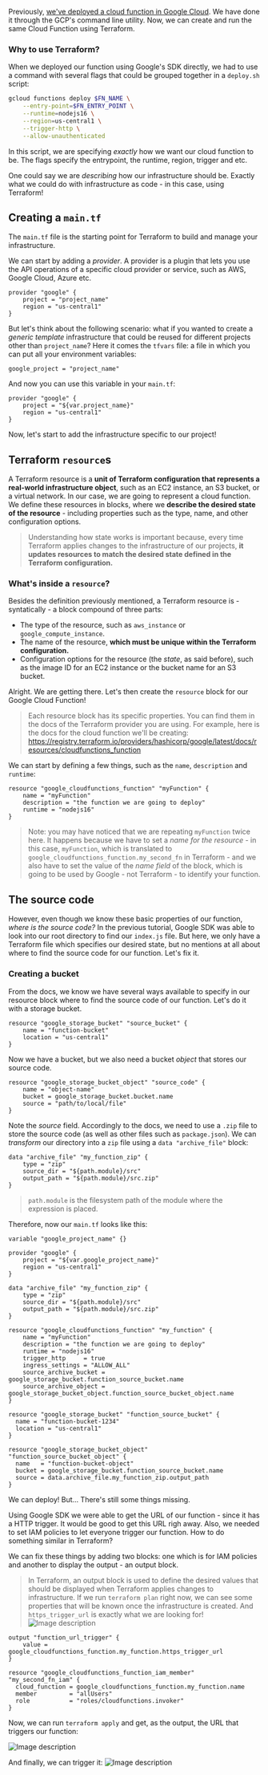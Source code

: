Previously, [we've deployed a cloud function in Google Cloud](https://github.com/wrongbyte-lab/cf). We have done it through the GCP's command line utility.
Now, we can create and run the same Cloud Function using Terraform.

### Why to use Terraform?
When we deployed our function using Google's SDK directly, we had to use a command with several flags that could be grouped together in a `deploy.sh` script:
```bash
gcloud functions deploy $FN_NAME \
    --entry-point=$FN_ENTRY_POINT \
    --runtime=nodejs16 \
    --region=us-central1 \
    --trigger-http \
    --allow-unauthenticated
```
In this script, we are specifying *exactly* how we want our cloud function to be. The flags specify the entrypoint, the runtime, region, trigger and etc.

One could say we are *describing* how our infrastructure should be. Exactly what we could do with infrastructure as code - in this case, using Terraform!

## Creating a `main.tf`
The `main.tf` file is the starting point for Terraform to build and manage your infrastructure.

We can start by adding a *provider*.  A provider is a plugin that lets you use the API operations of a specific cloud provider or service, such as AWS, Google Cloud, Azure etc.
```hcl
provider "google" {
	project = "project_name"
	region = "us-central1"
}
```

But let's think about the following scenario: what if you wanted to create a *generic template* infrastructure that could be reused for different projects other than `project_name`?
Here it comes the `tfvars` file: a file in which you can put all your environment variables:
```env
google_project = "project_name"
```

And now you can use this variable in your `main.tf`:
```hcl
provider "google" {
	project = "${var.project_name}"
	region = "us-central1"
}
```

Now, let's start to add the infrastructure specific to our project!

## Terraform `resource`s
A Terraform resource is a **unit of Terraform configuration that represents a real-world infrastructure object**, such as an EC2 instance, an S3 bucket, or a virtual network. In our case, we are going to represent a cloud function.
We define these resources in blocks, where we **describe the desired state of the resource** - including properties such as the type, name, and other configuration options.

> Understanding how state works is important because, every time Terraform applies changes to the infrastructure of our projects, **it updates resources to match the desired state defined in the Terraform configuration.**

### What's inside a `resource`?
Besides the definition previously mentioned, a Terraform resource is - syntatically - a block compound of three parts:
-   The type of the resource, such as `aws_instance` or `google_compute_instance`.
-   The name of the resource, **which must be unique within the Terraform configuration.**
-   Configuration options for the resource (the *state*, as said before), such as the image ID for an EC2 instance or the bucket name for an S3 bucket.

Alright. We are getting there.
Let's then create the `resource` block for our Google Cloud Function!

> Each resource block has its specific properties. You can find them in the docs of the Terraform provider you are using. For example, here is the docs for the cloud function we'll be creating:
> https://registry.terraform.io/providers/hashicorp/google/latest/docs/resources/cloudfunctions_function

We can start by defining a few things, such as the `name`, `description` and `runtime`:
```hcl
resource "google_cloudfunctions_function" "myFunction" {
	name = "myFunction"
	description = "the function we are going to deploy"
	runtime = "nodejs16"
}
```

>Note: you may have noticed that we are repeating `myFunction` twice here.
>It happens because we have to set a *name for the resource* - in this case, `myFunction`, which is translated to `google_cloudfunctions_function.my_second_fn` in Terraform - and we also have to set the value of the *name field* of the block, which is going to be used by Google - not Terraform - to identify your function.

## The source code
However, even though we know these basic properties of our function, *where is the source code?* In the previous tutorial, Google SDK was able to look into our root directory to find our `index.js` file. But here, we only have a Terraform file which specifies our desired state, but no mentions at all about where to find the source code for our function. Let's fix it.

### Creating a bucket
From the docs, we know we have several ways available to specify in our resource block where to find the source code of our function. Let's do it with a storage bucket.
```hcl
resource "google_storage_bucket" "source_bucket" {
	name = "function-bucket"
	location = "us-central1"
}
```

Now we have a bucket, but we also need a bucket *object* that stores our source code.
```hcl
resource "google_storage_bucket_object" "source_code" {
	name = "object-name"
	bucket = google_storage_bucket.bucket.name
	source = "path/to/local/file"
}
```

Note the *source* field.
Accordingly to the docs, we need to use a `.zip` file to store the source code (as well as other files such as `package.json`). We can *transform* our directory into a `zip` file using a `data "archive_file"` block:
```hcl
data "archive_file" "my_function_zip" {
	type = "zip"
	source_dir = "${path.module}/src"
	output_path = "${path.module}/src.zip"
}
```

> `path.module` is the filesystem path of the module where the expression is placed.

Therefore, now our `main.tf` looks like this:
```hcl
variable "google_project_name" {}

provider "google" {
	project = "${var.google_project_name}"
	region = "us-central1"
}

data "archive_file" "my_function_zip" {
    type = "zip"
    source_dir = "${path.module}/src"
    output_path = "${path.module}/src.zip"
}

resource "google_cloudfunctions_function" "my_function" {
    name = "myFunction"
    description = "the function we are going to deploy"
    runtime = "nodejs16"
    trigger_http     = true
    ingress_settings = "ALLOW_ALL"
    source_archive_bucket = google_storage_bucket.function_source_bucket.name
    source_archive_object = google_storage_bucket_object.function_source_bucket_object.name
}

resource "google_storage_bucket" "function_source_bucket" {
  name = "function-bucket-1234"
  location = "us-central1"
}

resource "google_storage_bucket_object" "function_source_bucket_object" {
  name   = "function-bucket-object"
  bucket = google_storage_bucket.function_source_bucket.name
  source = data.archive_file.my_function_zip.output_path
}
```

We can deploy! But... There's still some things missing.

Using Google SDK we were able to get the URL of our function - since it has a HTTP trigger. It would be good to get this URL righ away.
Also, we needed to set IAM policies to let everyone trigger our function. How to do something similar in Terraform?

We can fix these things by adding two blocks: one which is for IAM policies and another to display the output - an output block.

> In Terraform, an output block is used to define the desired values that should be displayed when Terraform applies changes to infrastructure.
> If we run `terraform plan` right now, we can see some properties that will be known once the infrastructure is created. And `https_trigger_url` is exactly what we are looking for!
> ![Image description](https://dev-to-uploads.s3.amazonaws.com/uploads/articles/mjk05r60um32uzd097j5.png)



```hcl
output "function_url_trigger" {
    value = google_cloudfunctions_function.my_function.https_trigger_url
}

resource "google_cloudfunctions_function_iam_member" "my_second_fn_iam" {
  cloud_function = google_cloudfunctions_function.my_function.name
  member         = "allUsers"
  role           = "roles/cloudfunctions.invoker"
}
```

Now, we can run `terraform apply` and get, as the output, the URL that triggers our function:


![Image description](https://dev-to-uploads.s3.amazonaws.com/uploads/articles/jhye8kee09l8mntkg495.png)


And finally, we can trigger it:
![Image description](https://dev-to-uploads.s3.amazonaws.com/uploads/articles/0deseeh6av9y6qww9syl.png)



